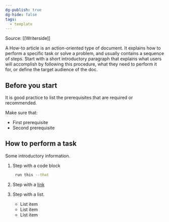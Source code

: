 ```yaml
---
dg-publish: true
dg-hide: false
tags:
  - template
---
```

Source: [[Writerside]]

A How-to article is an action-oriented type of document.
It explains how to perform a specific task or solve a problem, and usually contains a sequence of steps. Start with a short introductory paragraph that explains what users will accomplish by following this procedure, what they need to perform it for, or define the target audience of the doc.

## Before you start

It is good practice to list the prerequisites that are required or recommended.

Make sure that:
- First prerequisite
- Second prerequisite

## How to perform a task

Some introductory information.

1. Step with a code block

   ```bash
    run this --that
   ```

2. Step with a [link](https://www.jetbrains.com)

3. Step with a list.
   - List item
   - List item
   - List item